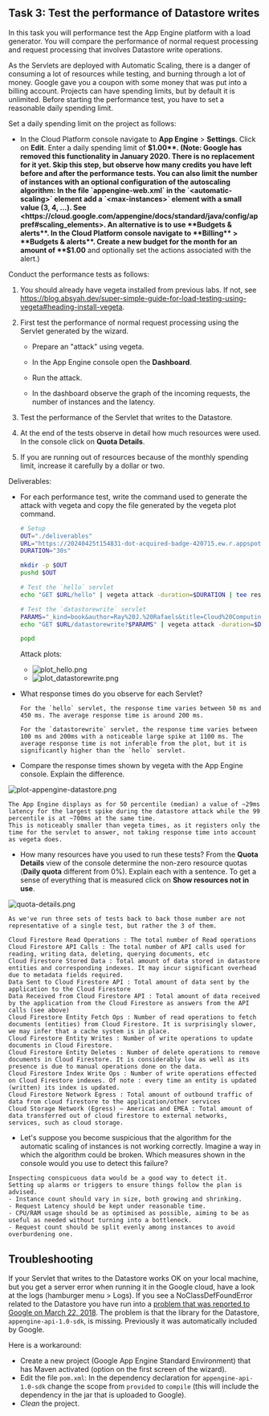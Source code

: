 ## Task 3: Test the performance of Datastore writes

In this task you will performance test the App Engine platform with a
load generator. You will compare the performance of normal request
processing and request processing that involves Datastore write
operations.

As the Servlets are deployed with Automatic Scaling, there is a danger
of consuming a lot of resources while testing, and burning through a
lot of money. Google gave you a coupon with some money that was put
into a billing account. Projects can have spending limits, but by
default it is unlimited. Before starting the performance test, you
have to set a reasonable daily spending limit.

Set a daily spending limit on the project as follows:

- In the Cloud Platform console navigate to **App Engine** >
  **Settings**. Click on **Edit**. Enter a daily spending limit of
  **$1.00**. (Note: Google has removed this functionality in January 2020. There is no replacement for it yet. Skip this step, but observe how many credits you have left before and after the performance tests. You can also limit the number of instances with an optional configuration of the autoscaling algorithm: In the file `appengine-web.xml` in the `<automatic-scaling>` element add a `<max-instances>` element with a small value (3, 4, ...). See <https://cloud.google.com/appengine/docs/standard/java/config/appref#scaling_elements>. An alternative is to use **Budgets & alerts**. In the Cloud Platform console navigate to **Billing** > **Budgets & alerts**. Create a new budget for the month for an amount of **$1.00** and optionally set the actions associated with the alert.)

Conduct the performance tests as follows:

1. You should already have vegeta installed from previous labs. If not, see <https://blog.absyah.dev/super-simple-guide-for-load-testing-using-vegeta#heading-install-vegeta>.

2. First test the performance of normal request processing using the
   Servlet generated by the wizard.

   - Prepare an "attack" using vegeta.

   - In the App Engine console open the **Dashboard**.

   - Run the attack.

   - In the dashboard observe the graph of the incoming requests, the
     number of instances and the latency.

3. Test the performance of the Servlet that writes to the Datastore.

4. At the end of the tests observe in detail how much resources were
   used. In the console click on **Quota Details**.

5. If you are running out of resources because of the monthly spending
   limit, increase it carefully by a dollar or two.

Deliverables:


- For each performance test, write the command used to generate the attack with vegeta and copy the file generated by the vegeta plot command.

  ```bash
  # Setup
  OUT="./deliverables"
  URL="https://20240425t154831-dot-acquired-badge-420715.ew.r.appspot.com"
  DURATION="30s"

  mkdir -p $OUT
  pushd $OUT

  # Test the `hello` servlet
  echo "GET $URL/hello" | vegeta attack -duration=$DURATION | tee result_hello.bin | vegeta plot > plot_hello.html

  # Test the `datastorewrite` servlet
  PARAMS="_kind=book&author=Ray%20J.%20Rafaels&title=Cloud%20Computing%3A%20From%20Beginning%20to%20End"
  echo "GET $URL/datastorewrite?$PARAMS" | vegeta attack -duration=$DURATION | tee result_datastorewrite.bin | vegeta plot > plot_datastorewrite.html

  popd
  ```

  Attack plots:
  - ![plot_hello.png](./deliverables/plot-hello.png)
  - ![plot_datastorewrite.png](./deliverables/plot-datastore.png)
 
- What response times do you observe for each Servlet?

  ```
  For the `hello` servlet, the response time varies between 50 ms and 450 ms. The average response time is around 200 ms.

  For the `datastorewrite` servlet, the response time varies between 100 ms and 200ms with a noticeable large spike at 1100 ms. The average response time is not inferable from the plot, but it is significantly higher than the `hello` servlet.
  ```

- Compare the response times shown by vegeta with the App Engine
  console. Explain the difference.

![plot-appengine-datastore.png](deliverables/plot-appengine-datastore.png)

```
The App Engine displays as for 50 percentile (median) a value of ~29ms latency for the largest spike during the datastore attack while the 99 percentile is at ~700ms at the same time.
This is noticeably smaller than vegeta times, as it registers only the time for the servlet to answer, not taking response time into account as vegeta does.
```

- How many resources have you used to run these tests? From the
  **Quota Details** view of the console determine the non-zero resource
  quotas (**Daily quota** different from 0%). Explain each with a sentence.
  To get a sense of everything that is measured click on **Show resources not in use**.

![quota-details.png](deliverables/quota-details.png)

```
As we've run three sets of tests back to back those number are not representative of a single test, but rather the 3 of them.

Cloud Firestore Read Operations : The total number of Read operations
Cloud Firestore API Calls : The total number of API calls used for reading, writing data, deleting, querying documents, etc
Cloud Firestore Stored Data : Total amount of data stored in datastore entities and corresponding indexes. It may incur significant overhead due to metadata fields required.
Data Sent to Cloud Firestore API : Total amount of data sent by the application to the Cloud Firestore
Data Received from Cloud Firestore API : Total amount of data received by the application from the Cloud Firestore as answers from the API calls (see above)
Cloud Firestore Entity Fetch Ops : Number of read operations to fetch documents (entities) from Cloud Firestore. It is surprisingly slower, we may infer that a cache system is in place.
Cloud Firestore Entity Writes : Number of write operations to update documents in Cloud Firestore.
Cloud Firestore Entity Deletes : Number of delete operations to remove documents in Cloud Firestore. It is considerably low as well as its presence is due to manual operations done on the data.
Cloud Firestore Index Write Ops : Number of write operations effected on Cloud Firestore indexes. Of note : every time an entity is updated (written) its index is updated.
Cloud Firestore Network Egress : Total amount of outbound traffic of data from cloud firestore to the application/other services
Cloud Storage Network (Egress) – Americas and EMEA : Total amount of data transferred out of cloud firestore to external networks, services, such as cloud storage.
```

- Let's suppose you become suspicious that the algorithm for the automatic scaling of
  instances is not working correctly. Imagine a way in which the algorithm could be broken. Which measures shown in the console would you use to detect this failure?

```
Inspecting conspicuous data would be a good way to detect it. 
Setting up alarms or triggers to ensure things follow the plan is advised.
- Instance count should vary in size, both growing and shrinking.
- Request Latency should be kept under reasonable time.
- CPU/RAM usage should be as optimised as possible, aiming to be as useful as needed without turning into a bottleneck.
- Request count should be split evenly among instances to avoid overburdening one.
```

## Troubleshooting

If your Servlet that writes to the Datastore works OK on your local
machine, but you get a server error when running it in the Google
cloud, have a look at the logs (hamburger menu > Logs). If you see a
NoClassDefFoundError related to the Datastore you have run into a
[problem that was reported to Google on March 22, 2018](https://issuetracker.google.com/issues/76144204). The
problem is that the library for the Datastore,
`appengine-api-1.0-sdk`, is missing. Previously it was automatically
included by Google.

Here is a workaround:

- Create a new project (Google App Engine Standard Environment) that
  has Maven activated (option on the first screen of the wizard).
- Edit the file `pom.xml`: In the dependency declaration for
  `appengine-api-1.0-sdk` change the scope from `provided` to
  `compile` (this will include the dependency in the jar that is
  uploaded to Google).
- _Clean_ the project.
